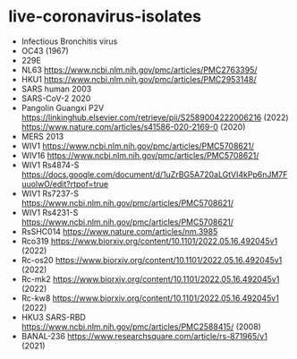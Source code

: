# live-coronavirus-isolates

- Infectious Bronchitis virus
- OC43 (1967)
- 229E
- NL63 https://www.ncbi.nlm.nih.gov/pmc/articles/PMC2763395/
- HKU1 https://www.ncbi.nlm.nih.gov/pmc/articles/PMC2953148/
- SARS human 2003
- SARS-CoV-2 2020
- Pangolin Guangxi P2V https://linkinghub.elsevier.com/retrieve/pii/S2589004222006216 (2022) https://www.nature.com/articles/s41586-020-2169-0 (2020)
- MERS 2013
- WIV1 https://www.ncbi.nlm.nih.gov/pmc/articles/PMC5708621/
- WIV16 https://www.ncbi.nlm.nih.gov/pmc/articles/PMC5708621/
- WIV1 Rs4874-S https://docs.google.com/document/d/1uZrBG5A720aLGtVI4kPp6nJM7FuuolwO/edit?rtpof=true
- WIV1 Rs7237-S https://www.ncbi.nlm.nih.gov/pmc/articles/PMC5708621/
- WIV1 Rs4231-S https://www.ncbi.nlm.nih.gov/pmc/articles/PMC5708621/
- RsSHC014 https://www.nature.com/articles/nm.3985
- Rco319 https://www.biorxiv.org/content/10.1101/2022.05.16.492045v1 (2022)
- Rc-os20 https://www.biorxiv.org/content/10.1101/2022.05.16.492045v1 (2022)
- Rc-mk2 https://www.biorxiv.org/content/10.1101/2022.05.16.492045v1 (2022)
- Rc-kw8 https://www.biorxiv.org/content/10.1101/2022.05.16.492045v1 (2022)
- HKU3 SARS-RBD https://www.ncbi.nlm.nih.gov/pmc/articles/PMC2588415/ (2008)
- BANAL-236 https://www.researchsquare.com/article/rs-871965/v1 (2021)
